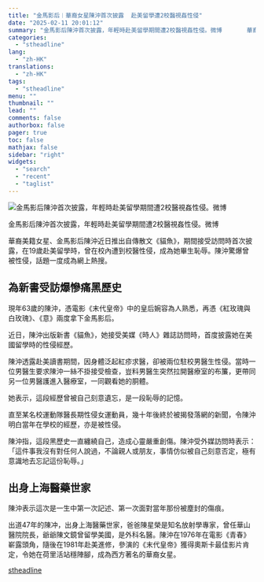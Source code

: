 ```yaml
---
title: "金馬影后︱華裔女星陳沖首次披露  赴美留學遭2校醫視姦性侵"
date: "2025-02-11 20:01:12"
summary: "金馬影后陳沖首次披露，年輕時赴美留學期間遭2校醫視姦性侵。微博       華裔美籍女星、金..."
categories:
  - "stheadline"
lang:
  - "zh-HK"
translations:
  - "zh-HK"
tags:
  - "stheadline"
menu: ""
thumbnail: ""
lead: ""
comments: false
authorbox: false
pager: true
toc: false
mathjax: false
sidebar: "right"
widgets:
  - "search"
  - "recent"
  - "taglist"
---
```


![金馬影后陳沖首次披露，年輕時赴美留學期間遭2校醫視姦性侵。微博](https://image.stheadline.com/f/680p0/0x0/100/none/184159e571b08ba8af282d19152e599d/stheadline/inewsmedia/20250211/_2025021119561849721.jpg)

金馬影后陳沖首次披露，年輕時赴美留學期間遭2校醫視姦性侵。微博




華裔美籍女星、金馬影后陳沖近日推出自傳散文《貓魚》，期間接受訪問時首次披露，在19歲赴美留學時，曾在校內遭到校醫性侵，成為她畢生恥辱。陳沖驚爆曾被性侵，話題一度成為網上熱搜。

為新書受訪爆慘痛黑歷史
-----------

現年63歲的陳沖，憑電影《末代皇帝》中的皇后婉容為人熟悉，再憑《紅玫瑰與白玫瑰》、《意》兩度拿下金馬影后。

近日，陳沖出版新書《貓魚》，她接受美媒《時人》雜誌訪問時，首度披露她在美國留學時的性侵經歷。

陳沖透露赴美讀書期間，因身體泛起紅疹求醫，卻被兩位駐校男醫生性侵。當時一位男醫生要求陳沖一絲不掛接受檢查，豈料男醫生突然拉開醫療室的布簾，更帶同另一位男醫護進入醫療室，一同觀看她的胴體。

她表示，這段經歷曾被自己刻意遺忘，是一段恥辱的記憶。

直至某名校運動隊醫長期性侵女運動員，幾十年後終於被揭發落網的新聞，令陳沖明白當年在學校的經歷，亦是被性侵。

陳沖指，這段黑歷史一直纏繞自己，造成心靈嚴重創傷。陳沖受外媒訪問時表示：「這件事我沒有對任何人說過，不論親人或朋友，事情仿似被自己刻意否定，極有意識地去忘記這份恥辱。」

出身上海醫藥世家
--------

陳沖表示這次是一生中第一次記述、第一次面對當年那份被塵封的傷痕。

出道47年的陳冲，出身上海醫藥世家，爸爸陳星榮是知名放射學專家，曾任華山醫院院長，爺爺陳文鏡曾留學美國，是外科名醫。陳沖在1976年在電影《青春》嶄露頭角，隨後在1981年赴美進修，參演的《末代皇帝》獲得奧斯卡最佳影片肯定，令她在荷里活站穩陣腳，成為西方著名的華裔女星。

[stheadline](https://std.stheadline.com/realtime/article/2052189/即時-中國-金馬影后︱華裔女星陳沖首次披露-赴美留學遭2校醫視姦性侵)
